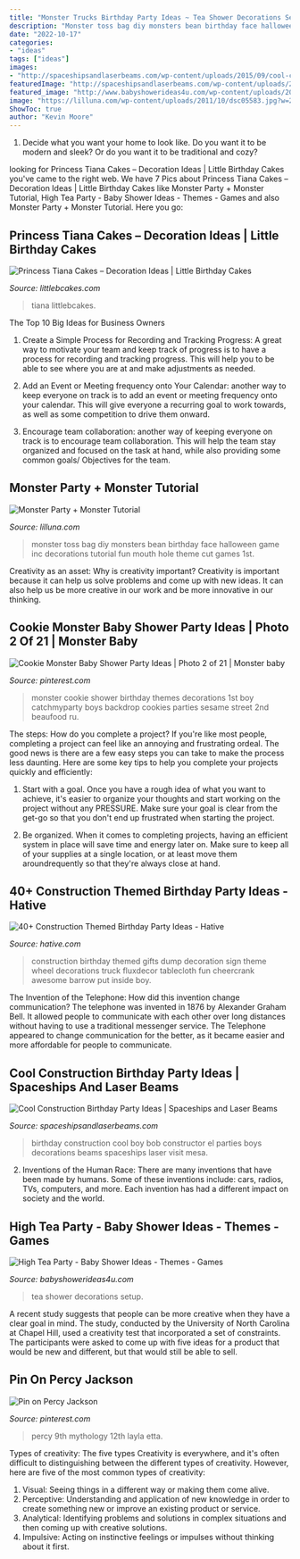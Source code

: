 ```yaml
---
title: "Monster Trucks Birthday Party Ideas ~ Tea Shower Decorations Setup"
description: "Monster toss bag diy monsters bean birthday face halloween game inc decorations tutorial fun mouth hole theme cut games 1st"
date: "2022-10-17"
categories:
- "ideas"
tags: ["ideas"]
images:
- "http://spaceshipsandlaserbeams.com/wp-content/uploads/2015/09/cool-construction-birthday-party-ideas-3944.jpg"
featuredImage: "http://spaceshipsandlaserbeams.com/wp-content/uploads/2015/09/cool-construction-birthday-party-ideas-3944.jpg"
featured_image: "http://www.babyshowerideas4u.com/wp-content/uploads/2014/01/14695_499562190074995_1938953768_n.jpg"
image: "https://lilluna.com/wp-content/uploads/2011/10/dsc05583.jpg?w=225"
ShowToc: true
author: "Kevin Moore"
---
```



1. Decide what you want your home to look like. Do you want it to be modern and sleek? Or do you want it to be traditional and cozy?

	

		
looking for Princess Tiana Cakes – Decoration Ideas | Little Birthday Cakes you've came to the right web. We have 7 Pics about Princess Tiana Cakes – Decoration Ideas | Little Birthday Cakes like Monster Party + Monster Tutorial, High Tea Party - Baby Shower Ideas - Themes - Games and also Monster Party + Monster Tutorial. Here you go:
		
    
## Princess Tiana Cakes – Decoration Ideas | Little Birthday Cakes

<img loading=lazy src="https://www.littlebcakes.com/wp-content/uploads/2014/01/Princess-Tiana-Cake-Decorations.jpg" onerror="this.onerror=null;this.src='https://tse2.mm.bing.net/th?id=OIP.gtGxmQkgd_ObSYBWJpchFAHaLG&amp;pid=15.1';" alt="Princess Tiana Cakes – Decoration Ideas | Little Birthday Cakes">

_Source: littlebcakes.com_

>tiana littlebcakes. 

	

The Top 10 Big Ideas for Business Owners
1. Create a Simple Process for Recording and Tracking Progress: A great way to motivate your team and keep track of progress is to have a process for recording and tracking progress. This will help you to be able to see where you are at and make adjustments as needed.
2. Add an Event or Meeting frequency onto Your Calendar: another way to keep everyone on track is to add an event or meeting frequency onto your calendar. This will give everyone a recurring goal to work towards, as well as some competition to drive them onward.

3. Encourage team collaboration: another way of keeping everyone on track is to encourage team collaboration. This will help the team stay organized and focused on the task at hand, while also providing some common goals/ Objectives for the team.


    
## Monster Party + Monster Tutorial

<img loading=lazy src="https://lilluna.com/wp-content/uploads/2011/10/dsc05583.jpg?w=225" onerror="this.onerror=null;this.src='https://tse1.mm.bing.net/th?id=OIP.Tg0e54BSWOCIgOgfSQfNFAHaJ4&amp;pid=15.1';" alt="Monster Party + Monster Tutorial">

_Source: lilluna.com_

>monster toss bag diy monsters bean birthday face halloween game inc decorations tutorial fun mouth hole theme cut games 1st. 

	

Creativity as an asset: Why is creativity important?
Creativity is important because it can help us solve problems and come up with new ideas. It can also help us be more creative in our work and be more innovative in our thinking.

    
## Cookie Monster Baby Shower Party Ideas | Photo 2 Of 21 | Monster Baby

<img loading=lazy src="https://i.pinimg.com/736x/8c/ef/59/8cef59d1342e40d768eac7f923bab860.jpg" onerror="this.onerror=null;this.src='https://tse3.mm.bing.net/th?id=OIP.xwEWkFR654s8DIWbNoytfgHaJ4&amp;pid=15.1';" alt="Cookie Monster Baby Shower Party Ideas | Photo 2 of 21 | Monster baby">

_Source: pinterest.com_

>monster cookie shower birthday themes decorations 1st boy catchmyparty boys backdrop cookies parties sesame street 2nd beaufood ru. 

	

The steps: How do you complete a project?
If you're like most people, completing a project can feel like an annoying and frustrating ordeal. The good news is there are a few easy steps you can take to make the process less daunting. Here are some key tips to help you complete your projects quickly and efficiently:
1. Start with a goal. Once you have a rough idea of what you want to achieve, it's easier to organize your thoughts and start working on the project without any PRESSURE. Make sure your goal is clear from the get-go so that you don't end up frustrated when starting the project.

2. Be organized. When it comes to completing projects, having an efficient system in place will save time and energy later on. Make sure to keep all of your supplies at a single location, or at least move them aroundrequently so that they're always close at hand.

    
## 40+ Construction Themed Birthday Party Ideas - Hative

<img loading=lazy src="https://hative.com/wp-content/uploads/2015/06/construction-birthday-party/13-construction-themed-birthday-party.jpg" onerror="this.onerror=null;this.src='https://tse2.mm.bing.net/th?id=OIP.8Ww-1qSDMjiJ3xzzxVWlVQHaKi&amp;pid=15.1';" alt="40+ Construction Themed Birthday Party Ideas - Hative">

_Source: hative.com_

>construction birthday themed gifts dump decoration sign theme wheel decorations truck fluxdecor tablecloth fun cheercrank awesome barrow put inside boy. 

	

The Invention of the Telephone: How did this invention change communication?
The telephone was invented in 1876 by Alexander Graham Bell. It allowed people to communicate with each other over long distances without having to use a traditional messenger service. The Telephone appeared to change communication for the better, as it became easier and more affordable for people to communicate.

    
## Cool Construction Birthday Party Ideas | Spaceships And Laser Beams

<img loading=lazy src="http://spaceshipsandlaserbeams.com/wp-content/uploads/2015/09/cool-construction-birthday-party-ideas-3944.jpg" onerror="this.onerror=null;this.src='https://tse3.mm.bing.net/th?id=OIP.HCr6737FwegB5EzDRohKhgHaLH&amp;pid=15.1';" alt="Cool Construction Birthday Party Ideas | Spaceships and Laser Beams">

_Source: spaceshipsandlaserbeams.com_

>birthday construction cool boy bob constructor el parties boys decorations beams spaceships laser visit mesa. 

	

2. Inventions of the Human Race:
There are many inventions that have been made by humans. Some of these inventions include: cars, radios, TVs, computers, and more. Each invention has had a different impact on society and the world.

    
## High Tea Party - Baby Shower Ideas - Themes - Games

<img loading=lazy src="http://www.babyshowerideas4u.com/wp-content/uploads/2014/01/14695_499562190074995_1938953768_n.jpg" onerror="this.onerror=null;this.src='https://tse1.mm.bing.net/th?id=OIP.iPfTj-oi8yHQxwQNiSu8YAHaFj&amp;pid=15.1';" alt="High Tea Party - Baby Shower Ideas - Themes - Games">

_Source: babyshowerideas4u.com_

>tea shower decorations setup. 

	

A recent study suggests that people can be more creative when they have a clear goal in mind. The study, conducted by the University of North Carolina at Chapel Hill, used a creativity test that incorporated a set of constraints. The participants were asked to come up with five ideas for a product that would be new and different, but that would still be able to sell.

    
## Pin On Percy Jackson

<img loading=lazy src="https://i.pinimg.com/736x/59/c4/1a/59c41a2986d2b0d928d0563bbd9f61e7.jpg" onerror="this.onerror=null;this.src='https://tse4.mm.bing.net/th?id=OIP.3G89VkDE7kDXqZGVSogL2QHaKR&amp;pid=15.1';" alt="Pin on Percy Jackson">

_Source: pinterest.com_

>percy 9th mythology 12th layla etta. 

	

Types of creativity: The five types
Creativity is everywhere, and it's often difficult to distinguishing between the different types of creativity. However, here are five of the most common types of creativity:
1. Visual: Seeing things in a different way or making them come alive.
2. Perceptive: Understanding and application of new knowledge in order to create something new or improve an existing product or service. 
3. Analytical: Identifying problems and solutions in complex situations and then coming up with creative solutions. 
4. Impulsive: Acting on instinctive feelings or impulses without thinking about it first. 

